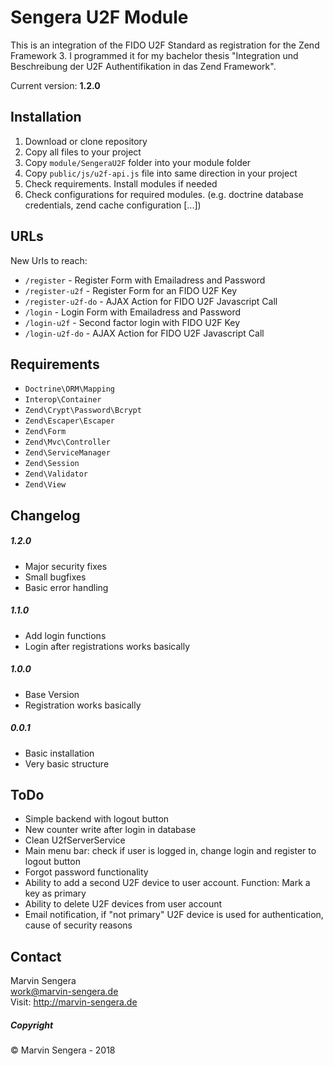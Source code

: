 # Sengera U2F Module
This is an integration of the FIDO U2F Standard as registration for the Zend Framework 3. I programmed it for my 
bachelor thesis "Integration und Beschreibung der U2F Authentifikation in das Zend Framework".

Current version: **1.2.0**

## Installation
1. Download or clone repository
2. Copy all files to your project
3. Copy `module/SengeraU2F` folder into your module folder
4. Copy `public/js/u2f-api.js` file into same direction in your project
5. Check requirements. Install modules if needed
6. Check configurations for required modules. (e.g. doctrine database credentials, zend cache configuration [...])

## URLs
New Urls to reach:
- `/register` - Register Form with Emailadress and Password
- `/register-u2f` - Register Form for an FIDO U2F Key
- `/register-u2f-do` - AJAX Action for FIDO U2F Javascript Call
- `/login` - Login Form with Emailadress and Password
- `/login-u2f` - Second factor login with FIDO U2F Key
- `/login-u2f-do` - AJAX Action for FIDO U2F Javascript Call

## Requirements
- `Doctrine\ORM\Mapping`
- `Interop\Container`
- `Zend\Crypt\Password\Bcrypt`
- `Zend\Escaper\Escaper`
- `Zend\Form`
- `Zend\Mvc\Controller`
- `Zend\ServiceManager`
- `Zend\Session`
- `Zend\Validator`
- `Zend\View`

## Changelog
##### 1.2.0
- Major security fixes
- Small bugfixes
- Basic error handling

##### 1.1.0
- Add login functions
- Login after registrations works basically

##### 1.0.0
- Base Version
- Registration works basically

##### 0.0.1
- Basic installation
- Very basic structure

## ToDo
- Simple backend with logout button
- New counter write after login in database
- Clean U2fServerService
- Main menu bar: check if user is logged in, change login and register to logout button
- Forgot password functionality
- Ability to add a second U2F device to user account. Function: Mark a key as primary
- Ability to delete U2F devices from user account
- Email notification, if "not primary" U2F device is used for authentication, cause of security reasons

## Contact
Marvin Sengera  
work@marvin-sengera.de  
Visit: http://marvin-sengera.de

##### Copyright
&copy;  Marvin Sengera - 2018